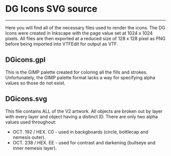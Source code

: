 # DG Icons SVG source

--------------------------------------------------------------------------------

Here you will find all of the necessary files used to render the icons. The DG Icons were created in Inkscape with the page value set at 1024 x 1024 pixels. All files are then exported at a reduced size of 128 x 128 pixel as PNG before being imported into VTFEdit for output as VTF.

## DGicons.gpl

This is the GIMP palette created for coloring all the fills and strokes. Unfortunately, the GIMP palette format lacks a way for specifying alpha values so those do not exist.

## DGicons.svg

This file contains ALL of the V2 artwork. All objects are broken out by layer with every layer and object having a distinct ID. There are only two alpha values used throughout:
 - OCT. 192 / HEX. C0 - used in backgboards (circle, bottlecap and nemesis outer).
 - OCT. 238 / HEX. EE - used for contrast and darkening (bullseye and inner nemesis layer).
